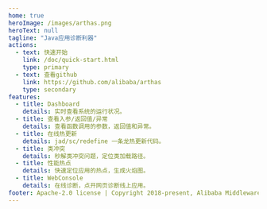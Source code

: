 ```yaml
---
home: true
heroImage: /images/arthas.png
heroText: null
tagline: "Java应用诊断利器"
actions:
  - text: 快速开始
    link: /doc/quick-start.html
    type: primary
  - text: 查看github
    link: https://github.com/alibaba/arthas
    type: secondary
features:
  - title: Dashboard
    details: 实时查看系统的运行状况。
  - title: 查看入参/返回值/异常
    details: 查看函数调用的参数，返回值和异常。
  - title: 在线热更新
    details: jad/sc/redefine 一条龙热更新代码。
  - title: 类冲突
    details: 秒解类冲突问题，定位类加载路径。
  - title: 性能热点
    details: 快速定位应用的热点，生成火焰图。
  - title: WebConsole
    details: 在线诊断，点开网页诊断线上应用。
footer: Apache-2.0 license | Copyright 2018-present, Alibaba Middleware Group, and contributors
---
```

